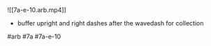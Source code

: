 ![[7a-e-10.arb.mp4]]
- buffer upright and right dashes after the wavedash for collection

#arb #7a #7a-e-10

